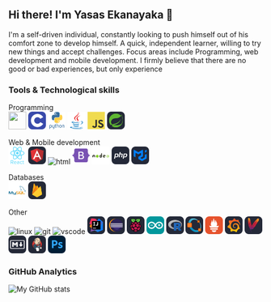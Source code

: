## Hi there! I'm Yasas Ekanayaka 👋

I'm a self-driven individual, constantly looking to push himself out of his comfort zone to develop himself. A
quick, independent learner, willing to try new things and accept challenges. Focus areas include
Programming, web development and mobile development. I firmly believe that there are no good or bad
experiences, but only experience

<!--
**YasasDEK/YasasDEK** is a ✨ _special_ ✨ repository because its `README.md` (this file) appears on your GitHub profile.

Here are some ideas to get you started:

- 🔭 I’m currently working on ...
- 🌱 I’m currently learning ...
- 👯 I’m looking to collaborate on ...
- 🤔 I’m looking for help with ...
- 💬 Ask me about ...
- 📫 How to reach me: ...
- 😄 Pronouns: ...
- ⚡ Fun fact: ...
-->

### Tools & Technological skills
<p align="left">
Programming<br/>
<img src="https://cdn.jsdelivr.net/gh/devicons/devicon/icons/cplusplus/cplusplus-original.svg" width="35" height="35"/>
<img src="https://github.com/tandpfun/skill-icons/blob/main/icons/C.svg" alt="C" width="35" height="35"/>
<img src="https://raw.githubusercontent.com/devicons/devicon/master/icons/python/python-original-wordmark.svg" alt="python" width="35" height="35" />
<img src="https://raw.githubusercontent.com/devicons/devicon/master/icons/java/java-original.svg" alt="java" width="35" height="35" />
<img src="https://raw.githubusercontent.com/devicons/devicon/master/icons/javascript/javascript-original.svg" alt="javascript" width="35" height="35" />
<img src="https://github.com/tandpfun/skill-icons/blob/main/icons/Spring-Dark.svg" alt="Spring" width="35" height="35" /><br/>
 
Web & Mobile development<br/>
<img src="https://raw.githubusercontent.com/devicons/devicon/master/icons/react/react-original-wordmark.svg" alt="react" width="35" height="35" />
<img src="https://github.com/tandpfun/skill-icons/blob/main/icons/Angular-Dark.svg" alt="Angular" width="35" height="35"/>
<img src="https://cdn.jsdelivr.net/gh/devicons/devicon/icons/html5/html5-original.svg" alt="html" width="35" height="35"/>
<img src="https://raw.githubusercontent.com/devicons/devicon/master/icons/bootstrap/bootstrap-plain.svg" alt="bootstrap" width="35" height="35" />
<img src="https://raw.githubusercontent.com/devicons/devicon/master/icons/nodejs/nodejs-original-wordmark.svg" alt="nodejs" width="35" height="35" />
<img src="https://github.com/tandpfun/skill-icons/blob/main/icons/PHP-Dark.svg" alt="php" width="35" height="35"/>
<img src="https://github.com/tandpfun/skill-icons/blob/main/icons/MaterialUI-Dark.svg" alt="MaterialUI" width="35" height="35"/><br/>
  
Databases<br/>
<img src="https://raw.githubusercontent.com/devicons/devicon/master/icons/mysql/mysql-original-wordmark.svg" alt="mysql" width="35" height="35" />
<img src="https://github.com/tandpfun/skill-icons/blob/main/icons/Firebase-Dark.svg" alt="firebase" width="35" height="35"/><br/>

Other<br/>
<img src="https://cdn.jsdelivr.net/gh/devicons/devicon/icons/linux/linux-original.svg" alt="linux" width="35" height="35"/>
<img src="https://cdn.jsdelivr.net/gh/devicons/devicon/icons/git/git-original.svg" alt="git" width="35" height="35"/>
<img src="https://cdn.jsdelivr.net/gh/devicons/devicon/icons/vscode/vscode-original.svg" alt="vscode" width="35" height="35"/>
<img src="https://github.com/tandpfun/skill-icons/blob/main/icons/Idea-Dark.svg" alt="Idea" width="35" height="35"/>
<img src="https://github.com/tandpfun/skill-icons/blob/main/icons/Eclipse-Dark.svg" alt="Eclipse" width="35" height="35"/>
<img src="https://github.com/tandpfun/skill-icons/blob/main/icons/RaspberryPi-Dark.svg" alt="RaspberryPi" width="35" height="35"/>
<img src="https://github.com/tandpfun/skill-icons/blob/main/icons/Arduino.svg" alt="Arduino" width="35" height="35"/>
<img src="https://github.com/tandpfun/skill-icons/blob/main/icons/R-Dark.svg" alt="R" width="35" height="35"/>
<img src="https://github.com/tandpfun/skill-icons/blob/main/icons/Octave-Dark.svg" alt="Octave" width="35" height="35"/>
<img src="https://github.com/tandpfun/skill-icons/blob/main/icons/Prometheus.svg" alt="Prometheus" width="35" height="35"/>
<img src="https://github.com/tandpfun/skill-icons/blob/main/icons/Grafana-Dark.svg" alt="Grafana" width="35" height="35"/>
<img src="https://github.com/tandpfun/skill-icons/blob/main/icons/Maven-Dark.svg" alt="Maven" width="35" height="35"/>
<img src="https://github.com/tandpfun/skill-icons/blob/main/icons/Markdown-Dark.svg" alt="Markdown" width="35" height="35"/>
<img src="https://github.com/tandpfun/skill-icons/blob/main/icons/Jenkins-Dark.svg" alt="Jenkins" width="35" height="35"/>
<img src="https://github.com/tandpfun/skill-icons/blob/main/icons/Photoshop.svg" alt="Photoshop" width="35" height="35"/>
</p>

### GitHub Analytics
![My GitHub stats](https://github-readme-stats.vercel.app/api?username=YasasDEK&hide=issues)
